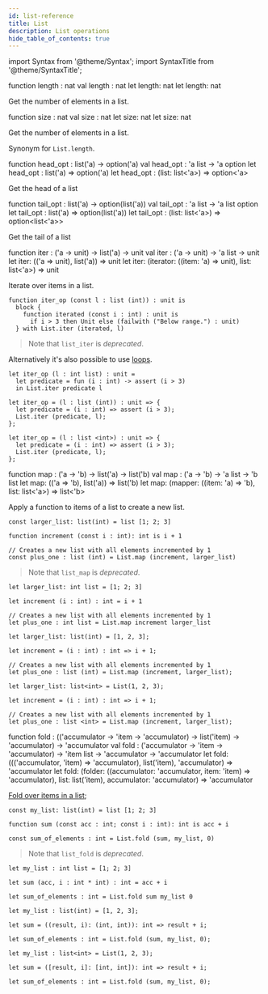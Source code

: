 ```yaml
---
id: list-reference
title: List
description: List operations
hide_table_of_contents: true
---
```


import Syntax from '@theme/Syntax';
import SyntaxTitle from '@theme/SyntaxTitle';

<SyntaxTitle syntax="pascaligo">
function length : nat
</SyntaxTitle>
<SyntaxTitle syntax="cameligo">
val length : nat
</SyntaxTitle>
<SyntaxTitle syntax="reasonligo">
let length: nat
</SyntaxTitle>
<SyntaxTitle syntax="jsligo">
let length: nat
</SyntaxTitle>

Get the number of elements in a list.

<SyntaxTitle syntax="pascaligo">
function size : nat
</SyntaxTitle>
<SyntaxTitle syntax="cameligo">
val size : nat
</SyntaxTitle>
<SyntaxTitle syntax="reasonligo">
let size: nat
</SyntaxTitle>
<SyntaxTitle syntax="jsligo">
let size: nat
</SyntaxTitle>

Get the number of elements in a list.

Synonym for `List.length`.

<SyntaxTitle syntax="pascaligo">
function head_opt : list('a) -> option('a)
</SyntaxTitle>
<SyntaxTitle syntax="cameligo">
val head_opt : 'a list -> 'a option
</SyntaxTitle>
<SyntaxTitle syntax="reasonligo">
let head_opt : list('a) => option('a)
</SyntaxTitle>
<SyntaxTitle syntax="jsligo">
let head_opt : (list: list&lt;'a&gt;) => option&lt;'a&gt;
</SyntaxTitle>

Get the head of a list

<SyntaxTitle syntax="pascaligo">
function tail_opt : list('a) -> option(list('a))
</SyntaxTitle>
<SyntaxTitle syntax="cameligo">
val tail_opt : 'a list -> 'a list option
</SyntaxTitle>
<SyntaxTitle syntax="reasonligo">
let tail_opt : list('a) => option(list('a))
</SyntaxTitle>
<SyntaxTitle syntax="jsligo">
let tail_opt : (list: list&lt;'a&gt;) => option&lt;list&lt;'a&gt;&gt;
</SyntaxTitle>

Get the tail of a list

<SyntaxTitle syntax="pascaligo">
function iter : ('a -> unit) -> list('a) -> unit
</SyntaxTitle>
<SyntaxTitle syntax="cameligo">
val iter : ('a -> unit) -> 'a list -> unit
</SyntaxTitle>
<SyntaxTitle syntax="reasonligo">
let iter: (('a => unit), list('a)) => unit
</SyntaxTitle>
<SyntaxTitle syntax="jsligo">
let iter: (iterator: ((item: 'a) => unit), list: list&lt;'a&gt;) => unit
</SyntaxTitle>

Iterate over items in a list.

<Syntax syntax="pascaligo">

```pascaligo group=lists
function iter_op (const l : list (int)) : unit is
  block {
    function iterated (const i : int) : unit is
      if i > 3 then Unit else (failwith ("Below range.") : unit)
  } with List.iter (iterated, l)
```

> Note that `list_iter` is *deprecated*.

Alternatively it's also possible to use [loops](../language-basics/loops.md).

</Syntax>
<Syntax syntax="cameligo">

```cameligo group=lists
let iter_op (l : int list) : unit =
  let predicate = fun (i : int) -> assert (i > 3)
  in List.iter predicate l
```

</Syntax>
<Syntax syntax="reasonligo">

```reasonligo group=lists
let iter_op = (l : list (int)) : unit => {
  let predicate = (i : int) => assert (i > 3);
  List.iter (predicate, l);
};
```

</Syntax>
<Syntax syntax="jsligo">

```jsligo group=lists
let iter_op = (l : list <int>) : unit => {
  let predicate = (i : int) => assert (i > 3);
  List.iter (predicate, l);
};
```

</Syntax>


<SyntaxTitle syntax="pascaligo">
function map : ('a -> 'b) -> list('a) -> list('b)
</SyntaxTitle>
<SyntaxTitle syntax="cameligo">
val map : ('a -> 'b) -> 'a list -> 'b list
</SyntaxTitle>
<SyntaxTitle syntax="reasonligo">
let map: (('a => 'b), list('a)) => list('b)
</SyntaxTitle>
<SyntaxTitle syntax="jsligo">
let map: (mapper: ((item: 'a) => 'b), list: list&lt;'a&gt;) => list&lt;'b&gt;
</SyntaxTitle>

Apply a function to items of a list to create a new list.

<Syntax syntax="pascaligo">

```pascaligo group=lists
const larger_list: list(int) = list [1; 2; 3]

function increment (const i : int): int is i + 1

// Creates a new list with all elements incremented by 1
const plus_one : list (int) = List.map (increment, larger_list)
```

> Note that `list_map` is *deprecated*.

</Syntax>
<Syntax syntax="cameligo">

```cameligo group=lists
let larger_list: int list = [1; 2; 3]

let increment (i : int) : int = i + 1

// Creates a new list with all elements incremented by 1
let plus_one : int list = List.map increment larger_list
```

</Syntax>
<Syntax syntax="reasonligo">

```reasonligo group=lists
let larger_list: list(int) = [1, 2, 3];

let increment = (i : int) : int => i + 1;

// Creates a new list with all elements incremented by 1
let plus_one : list (int) = List.map (increment, larger_list);
```

</Syntax>
<Syntax syntax="jsligo">

```jsligo group=lists
let larger_list: list<int> = List(1, 2, 3);

let increment = (i : int) : int => i + 1;

// Creates a new list with all elements incremented by 1
let plus_one : list <int> = List.map (increment, larger_list);
```

</Syntax>

<SyntaxTitle syntax="pascaligo">
function fold : (('accumulator -> 'item -> 'accumulator) -> list('item) -> 'accumulator) -> 'accumulator
</SyntaxTitle>
<SyntaxTitle syntax="cameligo">
val fold : ('accumulator -> 'item -> 'accumulator) -> 'item list -> 'accumulator -> 'accumulator
</SyntaxTitle>
<SyntaxTitle syntax="reasonligo">
let fold: ((('accumulator, 'item) => 'accumulator), list('item), 'accumulator) => 'accumulator
</SyntaxTitle>
<SyntaxTitle syntax="jsligo">
let fold: (folder: ((accumulator: 'accumulator, item: 'item) => 'accumulator), list: list('item), accumulator: 'accumulator) => 'accumulator
</SyntaxTitle>

[Fold over items in a list](../language-basics/sets-lists-tuples.md#folded-operation-over-lists);

<Syntax syntax="pascaligo">

```pascaligo group=lists
const my_list: list(int) = list [1; 2; 3]

function sum (const acc : int; const i : int): int is acc + i

const sum_of_elements : int = List.fold (sum, my_list, 0)
```

> Note that `list_fold` is *deprecated*.

</Syntax>
<Syntax syntax="cameligo">

```cameligo group=lists
let my_list : int list = [1; 2; 3]

let sum (acc, i : int * int) : int = acc + i

let sum_of_elements : int = List.fold sum my_list 0
```

</Syntax>
<Syntax syntax="reasonligo">

```reasonligo group=lists
let my_list : list(int) = [1, 2, 3];

let sum = ((result, i): (int, int)): int => result + i;

let sum_of_elements : int = List.fold (sum, my_list, 0);
```

</Syntax>
<Syntax syntax="jsligo">

```jsligo group=lists
let my_list : list<int> = List(1, 2, 3);

let sum = ([result, i]: [int, int]): int => result + i;

let sum_of_elements : int = List.fold (sum, my_list, 0);
```

</Syntax>
